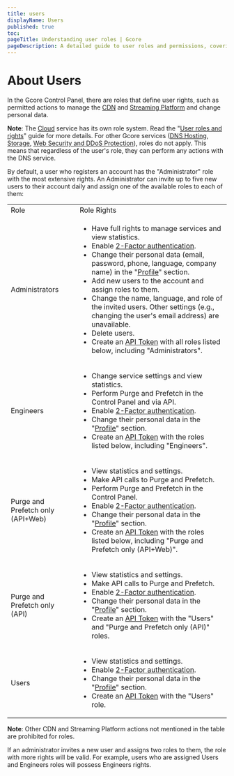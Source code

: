 ```yaml
---
title: users
displayName: Users
published: true
toc:
pageTitle: Understanding user roles | Gcore
pageDescription: A detailed guide to user roles and permissions, covering how roles affect service management, personal data changes, etc.
---
```


# About Users

In the Gcore Control Panel, there are roles that define user rights, such as permitted actions to manage the <a href="https://cdn.gcore.com" target="_blank">CDN</a> and <a href="https://streaming.gcore.com" target="_blank">Streaming Platform</a> and change personal data.

**Note**: The <a href="https://cloud.gcore.com" target="_blank">Cloud</a> service has its own role system. Read the "<a href="https://gcore.com/docs/cloud/getting-started/projects/users/user-roles-and-rights" target="_blank">User roles and rights</a>" guide for more details. For other Gcore services (<a href="https://dns.gcore.com" target="_blank">DNS Hosting</a>, <a href="https://storage.gcore.com" target="_blank">Storage</a>, <a href="https://control.gcore.com" target="_blank">Web Security and DDoS Protection</a>), roles do not apply. This means that regardless of the user's role, they can perform any actions with the DNS service.

By default, a user who registers an account has the "Administrator" role with the most extensive rights. An Administrator can invite up to five new users to their account daily and assign one of the available roles to each of them:

<table>
<tbody>
<tr style="height: 22px;">
<td style="height: 22px;">Role</td>
<td style="height: 22px;">Role Rights</td>
</tr>
<tr style="height: 22px;">
<td style="height: 22px;">Administrators</td>
<td style="height: 22px;">
<ul><li>Have full rights to manage services and view statistics.</li>
<li>Enable <a href="https://gcore.com/docs/account-settings/set-up-two-factor-authentication" target="_blank">2-Factor authentication</a>.</li>
<li>Change their personal data (email, password, phone, language, company name) in the "<a href="https://accounts.gcore.com/profile/general" target="_blank">Profile</a>" section.</li>
<li>Add new users to the account and assign roles to them.</li>
<li>Change the name, language, and role of the invited users. Other settings (e.g., changing the user's email address) are unavailable.</li>
<li>Delete users.</li>
<li>Create an <a href="https://gcore.com/docs/account-settings/create-use-or-delete-a-permanent-api-token" target="_blank">API Token</a> with all roles listed below, including "Administrators".</li>
</ul>
</td>
</tr>
<tr style="height: 22.8px;">
<td style="height: 22.8px;">Engineers</td>
<td style="height: 22.8px;">
<ul><li>Change service settings and view statistics.</li>
<li>Perform Purge and Prefetch in the Control Panel and via API.</li>
<li>Enable <a href="https://gcore.com/docs/account-settings/set-up-two-factor-authentication" target="_blank">2-Factor authentication</a>.</li>
<li>Change their personal data in the "<a href="https://accounts.gcore.com/profile/general" target="_blank">Profile</a>" section.</li>
<li>Create an <a href="https://gcore.com/docs/account-settings/create-use-or-delete-a-permanent-api-token" target="_blank">API Token</a> with the roles listed below, including "Engineers".</li>
</ul>
</tr>
<tr style="height: 22px;">
<td style="height: 22px;">
<p>Purge and Prefetch only (API+Web)</p>
</td>
<td style="height: 22px;">
<ul><li>View statistics and settings.</li>
<li>Make API calls to Purge and Prefetch.</li>
<li>Perform Purge and Prefetch in the Control Panel.</li>
<li>Enable <a href="https://gcore.com/docs/account-settings/set-up-two-factor-authentication" target="_blank">2-Factor authentication</a>.</li>
<li>Change their personal data in the "<a href="https://accounts.gcore.com/profile/general" target="_blank">Profile</a>" section.</li>
<li>Create an <a href="https://gcore.com/docs/account-settings/create-use-or-delete-a-permanent-api-token" target="_blank">API Token</a> with the roles listed below, including "Purge and Prefetch only (API+Web)".</li>
</ul></td>
</tr>
<tr style="height: 22px;">
<td style="height: 22px;">
<p>Purge and Prefetch only (API)</p>
</td>
<td style="height: 22px;">
<ul>
<li>View statistics and settings.</li>
<li>Make API calls to Purge and Prefetch.</li>
<li>Enable <a href="https://gcore.com/docs/account-settings/set-up-two-factor-authentication" target="_blank">2-Factor authentication</a>.</li>
<li>Change their personal data in the "<a href="https://accounts.gcore.com/profile/general" target="_blank">Profile</a>" section.</li>
<li>Create an <a href="https://gcore.com/docs/account-settings/create-use-or-delete-a-permanent-api-token" target="_blank">API Token</a> with the "Users" and "Purge and Prefetch only (API)" roles.</li>
</ul></td>
</tr>
<tr style="height: 22px;">
<td style="height: 22px;">Users</td>
<td style="height: 22px;">
<ul>
<li>View statistics and settings.</li>
<li>Enable <a href="https://gcore.com/docs/account-settings/set-up-two-factor-authentication" target="_blank">2-Factor authentication</a>.</li>
<li>Change their personal data in the "<a href="https://accounts.gcore.com/profile/general" target="_blank">Profile</a>" section.</li>
<li>Create an <a href="https://gcore.com/docs/account-settings/create-use-or-delete-a-permanent-api-token" target="_blank">API Token</a> with the "Users" role.</li>
</ul></td>
</tr>
</tbody>
</table>

**Note**: Other CDN and Streaming Platform actions not mentioned in the table are prohibited for roles.

If an administrator invites a new user and assigns two roles to them, the role with more rights will be valid. For example, users who are assigned Users and Engineers roles will possess Engineers rights.
